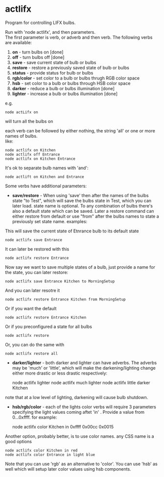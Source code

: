 actlifx
=======

Program for controlling LIFX bulbs.

Run with 'node actlifx', and then parameters.    
The first parameter is verb, or  adverb and then verb. The following verbs are available:

1. **on** - turn bulbs on [done]
2. **off** - turn bulbs off [done]
3. **save** - save current state of bulb or bulbs
4. **restore** - restore a previously saved state of bulb or bulbs
5. **status** - provide status for bulb or bulbs
6. **rgb/color** - set color to a bulb or bulbs thrugh RGB color space
7. **hsb** - set color to a bulb or bulbs through HSB color space
8. **darker** - reduce a bulb or bulbs illumination [done]
9. **lighter** - increase a bulb or bulbs illumination [done]

e.g.

    node actLifx on

will turn all the bulbs on

each verb can be followed by either nothing, the string 'all' or one or more names of bulbs.     
like:

    node actlifx on Kitchen
    node actlifx off Entrance
    node actlifx on Kitchen Entrance

It's ok to separate bulb names with 'and':

    node actlift on Kitchen and Entrance

Some verbs have additional parameters:

- **save/restore** - When using 'save' then after the names of the bulbs state "to Test", which will save the bulbs state in Test, which you can later load. state name is optional. To any combination of bulbs there's also a default state which can be saved. Later a restore command can either restore from default or use "from" after the bulbs names to state a previously set state name. examples:

This will save the current state of Etnrance bulb to its default state

    node actlifx save Entrance

It can later be restored with this

    node actlifx restore Entrance

Now say we want to save multiple states of a bulb, just provide a name for the state, you can later restore:

    node actlifx save Entrance Kitchen to MorningSetup

And you can later resotre it 

    node actlifx restore Entrance Kitchen from MorningSetup

Or if you want the default

    node actlifx restore Entrance Kitchen

Or if you preconfigured a state for all bulbs

    node actlifx restore

Or, you can do the same with

    node actlifx restore all

- **darker/lighter** - both darker and lighter can have adverbs. The adverbs may be 'much' or 'little', which will make the darkening/lighting change either more drastic or less drastic respectively:

    node actlifx lighter
    node actlifx much lighter
    node actlifx little darker Kitchen

note that at a low level of lighting, darkening will cause bulb shutdown.

- **hsb/rgb/color** - each of the lights color verbs will require 3 parameters specifying the light values coming aftet 'in' . Provide a value from 0...0xffff.
for example:

    node actlifx color Kitchen in 0xffff 0x00cc 0x0015

Another option, probably better, is to use color names. any CSS name is a good options

    node actlifx color Kitchen in red
    node actlifx color Entrance in light blue

Note that you can use 'rgb' as an alternative to 'color'. You can use 'hsb' as well which will setup later color values using hsb components.
